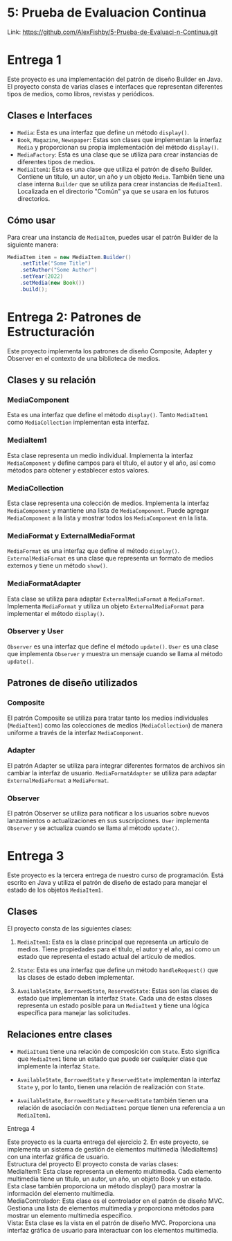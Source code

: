 # 5: Prueba de Evaluacion Continua

Link: https://github.com/AlexFishby/5-Prueba-de-Evaluaci-n-Continua.git

# Entrega 1

Este proyecto es una implementación del patrón de diseño Builder en Java. El proyecto consta de varias clases e interfaces que representan diferentes tipos de medios, como libros, revistas y periódicos.

## Clases e Interfaces

- `Media`: Esta es una interfaz que define un método `display()`.
- `Book`, `Magazine`, `Newspaper`: Estas son clases que implementan la interfaz `Media` y proporcionan su propia implementación del método `display()`.
- `MediaFactory`: Esta es una clase que se utiliza para crear instancias de diferentes tipos de medios.
- `MediaItem1`: Esta es una clase que utiliza el patrón de diseño Builder. Contiene un título, un autor, un año y un objeto `Media`. También tiene una clase interna `Builder` que se utiliza para crear instancias de `MediaItem1`. Localizada en el directorio "Común" ya que se usara en los futuros directorios.

## Cómo usar

Para crear una instancia de `MediaItem`, puedes usar el patrón Builder de la siguiente manera:

``` java
MediaItem item = new MediaItem.Builder()
    .setTitle("Some Title")
    .setAuthor("Some Author")
    .setYear(2022)
    .setMedia(new Book())
    .build();
```

# Entrega 2: Patrones de Estructuración

Este proyecto implementa los patrones de diseño Composite, Adapter y Observer en el contexto de una biblioteca de medios.

## Clases y su relación

### MediaComponent
Esta es una interfaz que define el método `display()`. Tanto `MediaItem1` como `MediaCollection` implementan esta interfaz.

### MediaItem1
Esta clase representa un medio individual. Implementa la interfaz `MediaComponent` y define campos para el título, el autor y el año, así como métodos para obtener y establecer estos valores.

### MediaCollection
Esta clase representa una colección de medios. Implementa la interfaz `MediaComponent` y mantiene una lista de `MediaComponent`. Puede agregar `MediaComponent` a la lista y mostrar todos los `MediaComponent` en la lista.

### MediaFormat y ExternalMediaFormat
`MediaFormat` es una interfaz que define el método `display()`. `ExternalMediaFormat` es una clase que representa un formato de medios externos y tiene un método `show()`. 

### MediaFormatAdapter
Esta clase se utiliza para adaptar `ExternalMediaFormat` a `MediaFormat`. Implementa `MediaFormat` y utiliza un objeto `ExternalMediaFormat` para implementar el método `display()`.

### Observer y User
`Observer` es una interfaz que define el método `update()`. `User` es una clase que implementa `Observer` y muestra un mensaje cuando se llama al método `update()`.

## Patrones de diseño utilizados

### Composite
El patrón Composite se utiliza para tratar tanto los medios individuales (`MediaItem1`) como las colecciones de medios (`MediaCollection`) de manera uniforme a través de la interfaz `MediaComponent`.

### Adapter
El patrón Adapter se utiliza para integrar diferentes formatos de archivos sin cambiar la interfaz de usuario. `MediaFormatAdapter` se utiliza para adaptar `ExternalMediaFormat` a `MediaFormat`.

### Observer
El patrón Observer se utiliza para notificar a los usuarios sobre nuevos lanzamientos o actualizaciones en sus suscripciones. `User` implementa `Observer` y se actualiza cuando se llama al método `update()`.

# Entrega 3

Este proyecto es la tercera entrega de nuestro curso de programación. Está escrito en Java y utiliza el patrón de diseño de estado para manejar el estado de los objetos `MediaItem1`.

## Clases

El proyecto consta de las siguientes clases:

1. `MediaItem1`: Esta es la clase principal que representa un artículo de medios. Tiene propiedades para el título, el autor y el año, así como un estado que representa el estado actual del artículo de medios.

2. `State`: Esta es una interfaz que define un método `handleRequest()` que las clases de estado deben implementar.

3. `AvailableState`, `BorrowedState`, `ReservedState`: Estas son las clases de estado que implementan la interfaz `State`. Cada una de estas clases representa un estado posible para un `MediaItem1` y tiene una lógica específica para manejar las solicitudes.

## Relaciones entre clases

- `MediaItem1` tiene una relación de composición con `State`. Esto significa que `MediaItem1` tiene un estado que puede ser cualquier clase que implemente la interfaz `State`.

- `AvailableState`, `BorrowedState` y `ReservedState` implementan la interfaz `State` y, por lo tanto, tienen una relación de realización con `State`.

- `AvailableState`, `BorrowedState` y `ReservedState` también tienen una relación de asociación con `MediaItem1` porque tienen una referencia a un `MediaItem1`.

Entrega 4

Este proyecto es la cuarta entrega del ejercicio 2. En este proyecto, se implementa un sistema de gestión de elementos multimedia (MediaItems) con una interfaz gráfica de usuario.  
Estructura del proyecto
El proyecto consta de varias clases:  
MediaItem1: Esta clase representa un elemento multimedia. Cada elemento multimedia tiene un título, un autor, un año, un objeto Book y un estado. Esta clase también proporciona un método display() para mostrar la información del elemento multimedia.  
MediaControlador: Esta clase es el controlador en el patrón de diseño MVC. Gestiona una lista de elementos multimedia y proporciona métodos para mostrar un elemento multimedia específico.  
Vista: Esta clase es la vista en el patrón de diseño MVC. Proporciona una interfaz gráfica de usuario para interactuar con los elementos multimedia.
